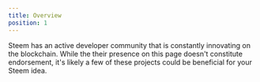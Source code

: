 ```yaml
---
title: Overview
position: 1
---
```


Steem has an active developer community that is constantly innovating on the blockchain. 
While the their presence on this page doesn't constitute endorsement, 
it's likely a few of these projects could be beneficial for your Steem idea.  
